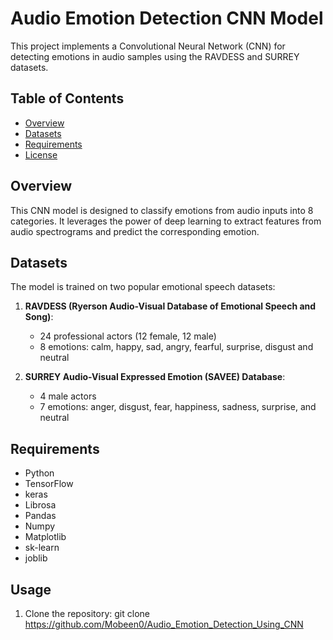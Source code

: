 # Audio Emotion Detection CNN Model

This project implements a Convolutional Neural Network (CNN) for detecting emotions in audio samples using the RAVDESS and SURREY datasets.

## Table of Contents
- [Overview](#overview)
- [Datasets](#datasets)
- [Requirements](#requirements)
- [License](#license)

## Overview

This CNN model is designed to classify emotions from audio inputs into 8 categories. It leverages the power of deep learning to extract features from audio spectrograms and predict the corresponding emotion.

## Datasets

The model is trained on two popular emotional speech datasets:

1. **RAVDESS (Ryerson Audio-Visual Database of Emotional Speech and Song)**: 
   - 24 professional actors (12 female, 12 male)
   - 8 emotions: calm, happy, sad, angry, fearful, surprise, disgust and neutral

2. **SURREY Audio-Visual Expressed Emotion (SAVEE) Database**:
   - 4 male actors
   - 7 emotions: anger, disgust, fear, happiness, sadness, surprise, and neutral

## Requirements

- Python
- TensorFlow
- keras
- Librosa
- Pandas
- Numpy
- Matplotlib
- sk-learn
- joblib

## Usage

1. Clone the repository: git clone https://github.com/Mobeen0/Audio_Emotion_Detection_Using_CNN

